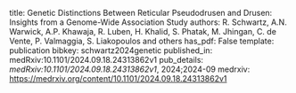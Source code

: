 title: Genetic Distinctions Between Reticular Pseudodrusen and Drusen: Insights from a Genome-Wide Association Study
authors: R. Schwartz, A.N. Warwick, A.P. Khawaja, R. Luben, H. Khalid, S. Phatak, M. Jhingan, C. de Vente, P. Valmaggia, S. Liakopoulos and  others
has_pdf: False
template: publication
bibkey: schwartz2024genetic
published_in: medRxiv:10.1101/2024.09.18.24313862v1
pub_details: <i>medRxiv:10.1101/2024.09.18.24313862v1</i>, 2024;2024-09
medrxiv: https://medrxiv.org/content/10.1101/2024.09.18.24313862v1
